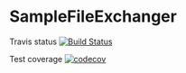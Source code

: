 # SampleFileExchanger
Travis status 
[![Build Status](https://travis-ci.com/Uladzislau-Hrytsau/SampleFileExchanger.svg?branch=master)](https://travis-ci.com/Uladzislau-Hrytsau/SampleFileExchanger)

Test coverage
[![codecov](https://codecov.io/gh/Uladzislau-Hrytsau/SampleFileExchanger/branch/master/graph/badge.svg)](https://codecov.io/gh/Uladzislau-Hrytsau/SampleFileExchanger)